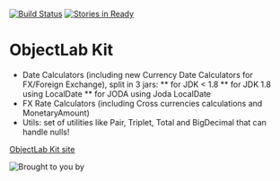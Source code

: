 [![Build Status](https://secure.travis-ci.org/Appendium/objectlabkit.png?branch=master)](http://travis-ci.org/Appendium/objectlabkit) [![Stories in Ready](https://badge.waffle.io/Appendium/objectlabkit.png?label=ready)](https://waffle.io/Appendium/objectlabkit) 

ObjectLab Kit
=============

* Date Calculators (including new Currency Date Calculators for FX/Foreign Exchange), split in 3 jars:
** for JDK < 1.8
** for JDK 1.8 using LocalDate
** for JODA using Joda LocalDate
* FX Rate Calculators (including Cross currencies calculations and MonetaryAmount)
* Utils: set of utilities like Pair, Triplet, Total and BigDecimal that can handle nulls!

[ObjectLab Kit site](http://objectlabkit.sf.net)

![Brought to you by](http://objectlabkit.sourceforge.net/images/appendium_logo.jpg "Supported by Appendium")
